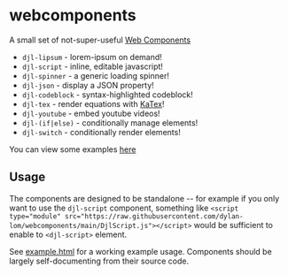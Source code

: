 # webcomponents

A small set of not-super-useful [Web Components][1]

* `djl-lipsum`    - lorem-ipsum on demand!
* `djl-script`    - inline, editable javascript!
* `djl-spinner`   - a generic loading spinner!
* `djl-json`      - display a JSON property!
* `djl-codeblock` - syntax-highlighted codeblock!
* `djl-tex`       - render equations with [KaTex][2]!
* `djl-youtube`   - embed youtube videos!
* `djl-(if|else)` - conditionally manage elements!
* `djl-switch`    - conditionally render elements!

You can view some examples [here](https://dylan-lom.github.io/webcomponents/example.html)

## Usage

The components are designed to be standalone -- for example if you
only want to use the `djl-script` component, something like 
`<script type="module" src="https://raw.githubusercontent.com/dylan-lom/webcomponents/main/DjlScript.js"></script>`
would be sufficient to enable to `<djl-script>` element.

See [example.html](example.html) for a working example usage. Components
should be largely self-documenting from their source code.

[1]: https://developer.mozilla.org/en-US/docs/Web/Web_Components
[2]: https://github.com/KaTeX/KaTeX

